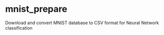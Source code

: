 # mnist_prepare
Download and convert MNIST database to CSV format for Neural Network classification
